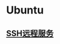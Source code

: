# Ubuntu

## [SSH远程服务](https://github.com/Newmelon/Note/tree/master/ubuntu#ssh%E8%BF%9C%E7%A8%8B%E6%9C%8D%E5%8A%A1)

